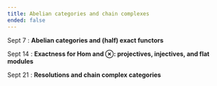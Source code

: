 ```yaml
---
title: Abelian categories and chain complexes
ended: false 
---
```


Sept 7
: **Abelian categories and (half) exact functors**

Sept 14
: **Exactness for $\text{Hom}$ and $\otimes$: projectives, injectives, and flat modules**

Sept 21
: **Resolutions and chain complex categories**